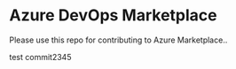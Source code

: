 # Azure DevOps Marketplace

Please use this repo for contributing to Azure Marketplace..

test commit2345
